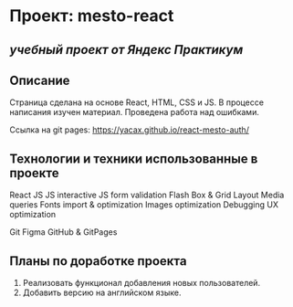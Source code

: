 # Проект: mesto-react

*учебный проект от Яндекс Практикум*
------

## Описание ##

Страница сделана на основе React, HTML, CSS и JS.
В процессе написания изучен материал. Проведена работа над ошибками.

Ссылка на git pages:
https://yacax.github.io/react-mesto-auth/


## Технологии и техники использованные в проекте ##

React
JS
JS interactive
JS form validation
Flash Box & Grid Layout
Media queries
Fonts import & optimization
Images optimization
Debugging
UX optimization

Git
Figma
GitHub & GitPages

## Планы по доработке проекта ##

1. Реализовать функционал добавления новых пользователей.
2. Добавить версию на английском языке.